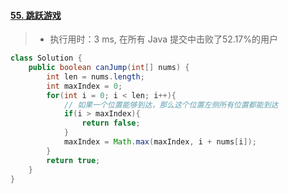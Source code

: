 #### [55. 跳跃游戏](https://leetcode-cn.com/problems/jump-game/)

> - 执行用时：3 ms, 在所有 Java 提交中击败了52.17%的用户

```java
class Solution {
    public boolean canJump(int[] nums) {
        int len = nums.length;
        int maxIndex = 0;
        for(int i = 0; i < len; i++){
            // 如果一个位置能够到达，那么这个位置左侧所有位置都能到达
            if(i > maxIndex){
                return false;
            }
            maxIndex = Math.max(maxIndex, i + nums[i]);
        }
        return true;
    }
}
```

